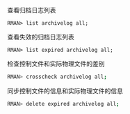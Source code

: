 查看归档日志列表

```
RMAN> list archivelog all;
```

查看失效的归档日志列表

```
RMAN> list expired archivelog all;
```

检查控制文件和实际物理文件的差别

```bash
RMAN> crosscheck archivelog all; 
```

同步控制文件的信息和实际物理文件的信息

```bash
RMAN> delete expired archivelog all;
```

